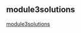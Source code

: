 <!DOCTYPE html>
<html>
  <head>
    <h2>module3solutions</h2>
    <a href="https://nikil-123.github.io/coursera-test/module3solutions">module3solutions</a>
  </head>
  </html>
